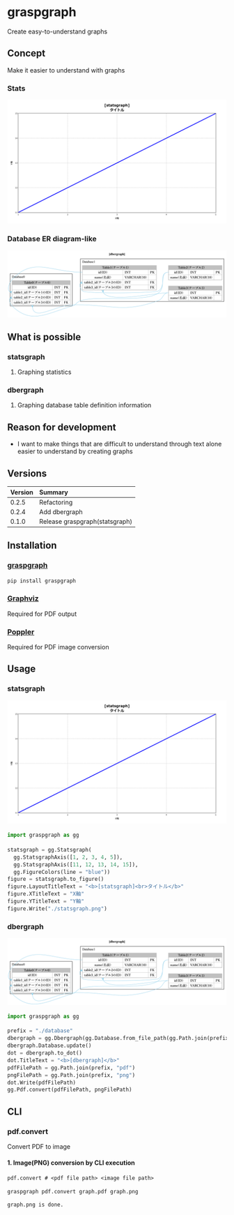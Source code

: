 # graspgraph
Create easy-to-understand graphs

## Concept
Make it easier to understand with graphs

### Stats
![](./images/stats/usage.png)

### Database ER diagram-like
![](./images/dber/usage.png)

## What is possible
### statsgraph
1. Graphing statistics

### dbergraph
1. Graphing database table definition information

## Reason for development
- I want to make things that are difficult to understand through text alone easier to understand by creating graphs

## Versions

|Version|Summary|
|:--|:--|
|0.2.5|Refactoring|
|0.2.4|Add dbergraph|
|0.1.0|Release graspgraph(statsgraph)|

## Installation
### [graspgraph](https://pypi.org/project/graspgraph/)
`pip install graspgraph`

### [Graphviz](https://graphviz.org/download/)
Required for PDF output

### [Poppler](https://github.com/Belval/pdf2image?tab=readme-ov-file)
Required for PDF image conversion

## Usage
### statsgraph
![](./images/stats/usage.png)
```python
import graspgraph as gg

statsgraph = gg.Statsgraph(
  gg.StatsgraphAxis([1, 2, 3, 4, 5]),
  gg.StatsgraphAxis([11, 12, 13, 14, 15]),
  gg.FigureColors(line = "blue"))
figure = statsgraph.to_figure()
figure.LayoutTitleText = "<b>[statsgraph]<br>タイトル</b>"
figure.XTitleText = "X軸"
figure.YTitleText = "Y軸"
figure.Write("./statsgraph.png")
```

### dbergraph
![](./images/dber/usage.png)
```python
import graspgraph as gg

prefix = "./database"
dbergraph = gg.Dbergraph(gg.Database.from_file_path(gg.Path.join(prefix, "yaml")))
dbergraph.Database.update()
dot = dbergraph.to_dot()
dot.TitleText = "<b>[dbergraph]</b>"
pdfFilePath = gg.Path.join(prefix, "pdf")
pngFilePath = gg.Path.join(prefix, "png")
dot.Write(pdfFilePath)
gg.Pdf.convert(pdfFilePath, pngFilePath)
```

## CLI
### pdf.convert
Convert PDF to image

#### 1. Image(PNG) conversion by CLI execution

```
pdf.convert # <pdf file path> <image file path>
```
`graspgraph pdf.convert graph.pdf graph.png`
```
graph.png is done.
```
